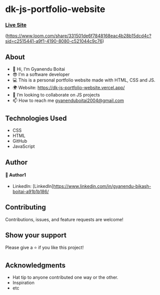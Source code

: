# dk-js-portfolio-website
### [Live Site](https://dk-js-portfolio-website.vercel.app/)

(https://www.loom.com/share/331501de6f7848168eac4b28b15dcd4c?sid=c2515441-a9f1-4190-8080-c521044c9c76)

## About
* 👋 Hi, I’m Gyanendu Boitai 
* 😎 I’m a software developer 
* 💻 This is a personal portfolio website made with HTML, CSS and JS.
* 🌍 Website:  https://dk-js-portfolio-website.vercel.app/
* 💞️ I’m looking to collaborate on JS projects 
* 📫 How to reach me gyanenduboitai2004@gmail.com


## Technologies Used
* CSS
* HTML
* GitHub
* JavaScript

## Author

#### 👤 Author1
- LinkedIn: [LinkedIn]https://www.linkedin.com/in/gyanendu-bikash-boitai-a91b1b186/

## Contributing 
Contributions, issues, and feature requests are welcome!

## Show your support
Please give a ⭐️ if you like this project! 

## Acknowledgments
- Hat tip to anyone contributed one way or the other.
- Inspiration
- etc
